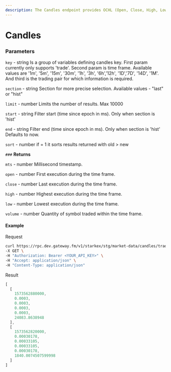 ```yaml
---
description: The Candles endpoint provides OCHL (Open, Close, High, Low) and volume data for the specified funding currency or trading pair. The endpoint returns the last 100 candles by default, but a limit and a start and/or end timestamp can be specified.
---
```


# Candles

### **Parameters**

`key` - string
Is a group of variables defining candles key. First param currently only supports 'trade'. Second param is time frame. Available values are '1m', '5m', '15m', '30m', '1h', '3h', '6h','12h', '1D','7D', '14D', '1M'. And third is the trading pair for which information is required.

`section` - string
Section for more precise selection. Available values - "last" or "hist"


`limit` - number
Limits the number of results. Max 10000

`start` - string
Filter start (time since epoch in ms). Only when section is 'hist'

`end` - string
Filter end (time since epoch in ms). Only when section is 'hist' Defaults to now.

`sort` - number
if = 1 it sorts results returned with old > new


`###` **Returns**

`mts`  - number
Millisecond timestamp.

`open` - number
First execution during the time frame.

`close` - number
Last execution during the time frame.

`high` - number
Highest execution during the time frame.

`low` - number
Lowest execution during the time frame.

`volume` - number
Quantity of symbol traded within the time frame.

#### **Example**

Request

```bash
curl https://rpc.dev.gateway.fm/v1/starkex/stg/market-data/candles/trade:1m:ETH:USDT/hist?limit=10&start=1517923200000&end=1577923200000&sort=-1 \
-X GET \
-H "Authorization: Bearer <YOUR_API_KEY>" \
-H "Accept: application/json" \
-H "Content-Type: application/json"
```


Result

```javascript
[
  [
    1573562880000,
    0.0003,
    0.0003,
    0.0003,
    0.0003,
    24083.8638948
  ],
  [
    1573562820000,
    0.00030178,
    0.00033105,
    0.00033105,
    0.00030178,
    1840.0074507599998
  ]
]
```
